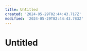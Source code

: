 ```yaml
---
title: Untitled
created: '2024-05-29T02:44:43.717Z'
modified: '2024-05-29T02:44:43.783Z'
---
```


# Untitled
